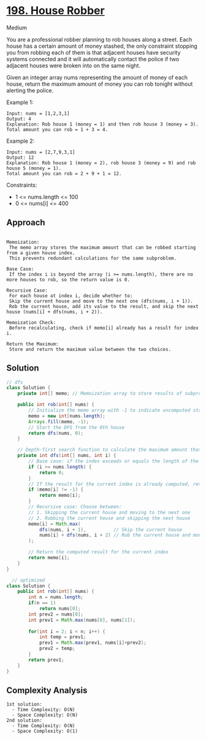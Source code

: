 # [198. House Robber](https://leetcode.com/problems/house-robber/)
Medium

You are a professional robber planning to rob houses along a street. Each house has a certain amount of money stashed, the only constraint stopping you from robbing each of them is that adjacent houses have security systems connected and it will automatically contact the police if two adjacent houses were broken into on the same night.

Given an integer array nums representing the amount of money of each house, return the maximum amount of money you can rob tonight without alerting the police.

 

Example 1:
```
Input: nums = [1,2,3,1]
Output: 4
Explanation: Rob house 1 (money = 1) and then rob house 3 (money = 3).
Total amount you can rob = 1 + 3 = 4.
```
Example 2:
```
Input: nums = [2,7,9,3,1]
Output: 12
Explanation: Rob house 1 (money = 2), rob house 3 (money = 9) and rob house 5 (money = 1).
Total amount you can rob = 2 + 9 + 1 = 12.
 ```

Constraints:

- 1 <= nums.length <= 100
- 0 <= nums[i] <= 400

## Approach
```

Memoization:
 The memo array stores the maximum amount that can be robbed starting from a given house index.
 This prevents redundant calculations for the same subproblem.

Base Case:
 If the index i is beyond the array (i >= nums.length), there are no more houses to rob, so the return value is 0.

Recursive Case:
 For each house at index i, decide whether to:
 Skip the current house and move to the next one (dfs(nums, i + 1)).
 Rob the current house, add its value to the result, and skip the next house (nums[i] + dfs(nums, i + 2)).

Memoization Check:
 Before recalculating, check if memo[i] already has a result for index i.

Return the Maximum:
 Store and return the maximum value between the two choices.
```
## Solution
```java
// dfs
class Solution {
    private int[] memo; // Memoization array to store results of subproblems

    public int rob(int[] nums) {
        // Initialize the memo array with -1 to indicate uncomputed states
        memo = new int[nums.length];
        Arrays.fill(memo, -1);
        // Start the DFS from the 0th house
        return dfs(nums, 0);
    }

    // Depth-first search function to calculate the maximum amount that can be robbed
    private int dfs(int[] nums, int i) {
        // Base case: if the index exceeds or equals the length of the array, return 0
        if (i >= nums.length) {
            return 0;
        }
        // If the result for the current index is already computed, return it
        if (memo[i] != -1) {
            return memo[i];
        }
        // Recursive case: Choose between:
        // 1. Skipping the current house and moving to the next one
        // 2. Robbing the current house and skipping the next house
        memo[i] = Math.max(
            dfs(nums, i + 1),          // Skip the current house
            nums[i] + dfs(nums, i + 2) // Rob the current house and move to the house after next
        );

        // Return the computed result for the current index
        return memo[i];
    }
}
```

```java
  // optimized
class Solution {
    public int rob(int[] nums) {
        int n = nums.length;
        if(n == 1)
            return nums[0];
        int prev2 = nums[0];
        int prev1 = Math.max(nums[0], nums[1]);
        
        for(int i = 2; i < n; i++) {
            int temp = prev1;
            prev1 = Math.max(prev1, nums[i]+prev2);
            prev2 = temp;
        }
        return prev1;
    } 
}
```
## Complexity Analysis
```
1st solution:
  - Time Complexity: O(N)
  - Space Complexity: O(N)
2nd solution:
  - Time Complexity: O(N)
  - Space Complexity: O(1)
```

